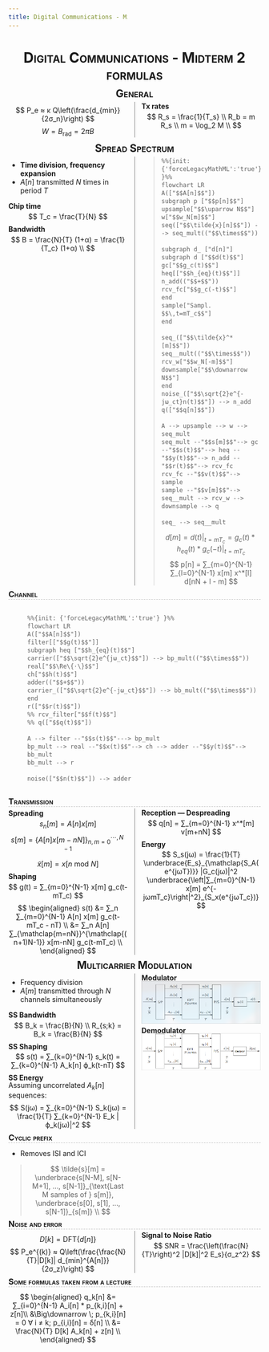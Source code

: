 ```yaml
---
title: Digital Communications - Midterm 2 formulas
---
```


<style>
body {
    column-count: 2;
    column-gap: 2em;
    column-rule: 1px solid gray;
}
@media print {
    body {
        font-size: 9pt;
    }
}
h1, h2, h3, h4, h5, h6 {
    break-after: avoid;
}
h1, h2, h3 {
    font-variant: small-caps;
    column-span: all;
}
h1, h2 { text-align: center; }

h1 {
    margin-bottom: 0;
}
h2 {
    margin-top: 0.4em;
    margin-bottom: 0.2em;
}
h3 {
    margin-top: 0.4em;
    margin-bottom: 0.2em;
    border-bottom: 0.96px dashed rgba(128, 128, 128, 0.5);
}
h4 {
    margin-top: 0.1em;
    margin-bottom: -0.3em;
}
h5 {
    margin-top: 0.5em;
    margin-bottom: -0.4em;
    font-style: italic;
}

p {
    margin-top: 0.1em;
    margin-bottom: 0.1em;
    break-before: avoid;
    break-inside: avoid;
}
ul {
    margin-top: 0.6em;
}
li {
    break-before: avoid;
    break-inside: avoid
}
table {
    margin-left: auto;
    margin-right: auto;
    break-before: avoid;
    break-inside: avoid
}
.katex .katex-html>.newline {
    height: 0.2rem;
}
.pagebreak {
    column-span: all;
    border: none;
    break-after: page;
}

/* This allows me to put a code span or equation spanning all columns */
blockquote:has(> * > * > .katex),
blockquote:has(> pre):not(:has(> *:not(pre))) {
    column-span: all;
    border: none;
    background: transparent;
}
</style>

# Digital Communications - Midterm 2 formulas

## General

$$
P_e ≈ κ Q\left(\frac{d_{min}}{2σ_n}\right)
$$

$$
W = B_{\text{rad}} = 2πB
$$

#### Tx rates

$$
R_s = \frac{1}{T_s} \\
R_b = m R_s \\
m = \log_2 M \\
$$

## Spread Spectrum

* **Time division, frequency expansion**
* $A[n]$ transmitted $N$ times in period $T$

#### Chip time

$$
T_c = \frac{T}{N}
$$

#### Bandwidth

$$
B = \frac{N}{T} (1+α) = \frac{1}{T_c} (1+α) \\
$$

####

> ```mermaid
> %%{init: {'forceLegacyMathML':'true'} }%%
> flowchart LR
> A(["$$A[n]$$"])
> subgraph p ["$$p[n]$$"]
> upsample["$$\uparrow N$$"]
> w["$$w_N[m]$$"]
> seq(["$$\tilde{x}[n]$$"]) --> seq_mult(("$$\times$$"))
> 
> subgraph d_ ["d[n]"]
> subgraph d ["$$d(t)$$"]
> gc["$$g_c(t)$$"]
> heq[["$$h_{eq}(t)$$"]]
> n_add(("$$+$$"))
> rcv_fc["$$g_c(-t)$$"]
> end
> sample["Sampl. $$\,t=mT_c$$"]
> end
> 
> seq_(["$$\tilde{x}^*[m]$$"])
> seq__mult(("$$\times$$"))
> rcv_w["$$w_N[-m]$$"]
> downsample["$$\downarrow N$$"]
> end
> noise_(["$$\sqrt{2}e^{-jω_ct}n(t)$$"]) --> n_add
> q(["$$q[n]$$"])
> 
> A --> upsample --> w --> seq_mult
> seq_mult --"$$s[m]$$"--> gc --"$$s(t)$$"--> heq --"$$y(t)$$"--> n_add --"$$r(t)$$"--> rcv_fc
> rcv_fc --"$$v(t)$$"--> sample
> sample --"$$v[m]$$"--> seq__mult --> rcv_w --> downsample --> q
> 
> seq_ --> seq__mult
> ```
>
> $$
> d[m] = d(t) \Big|_{t=mT_c} = g_c(t) * h_{eq}(t) * g_c(-t) \Big|_{t=mT_c}
> $$
>
> $$
> p[n] = ∑_{m=0}^{N-1} ∑_{l=0}^{N-1} x[m] x^*[l] d[nN + l - m]
> $$

### Channel

> ```mermaid
> %%{init: {'forceLegacyMathML':'true'} }%%
> flowchart LR
> A(["$$A[n]$$"])
> filter[["$$g(t)$$"]]
> subgraph heq ["$$h_{eq}(t)$$"]
> carrier(["$$\sqrt{2}e^{jω_ct}$$"]) --> bp_mult(("$$\times$$"))
> real["$$\Re\{⋅\}$$"]
> ch["$$h(t)$$"]
> adder(("$$+$$"))
> carrier_(["$$\sqrt{2}e^{-jω_ct}$$"]) --> bb_mult(("$$\times$$"))
> end
> r(["$$r(t)$$"])
> %% rcv_filter["$$f(t)$$"]
> %% q(["$$q(t)$$"])
> 
> A --> filter --"$$s(t)$$"---> bp_mult
> bp_mult --> real --"$$x(t)$$"--> ch --> adder --"$$y(t)$$"--> bb_mult
> bb_mult --> r
> 
> noise(["$$n(t)$$"]) --> adder
> ```

### Transmission

#### Spreading

$$
s_n[m] = A[n] x[m]
$$

$$
s[m] = \{A[n] x[m-nN]\}_{n,m=0}^{\cdots,N-1}
$$

$$
\tilde{x}[m] = x [n \text{ mod } N]
$$

#### Shaping

$$
g(t) = ∑_{m=0}^{N-1} x[m] g_c(t-mT_c)
$$

$$
\begin{aligned}
    s(t) &= ∑_n ∑_{m=0}^{N-1} A[n] x[m] g_c(t-mT_c - nT) \\
    &= ∑_n A[n] ∑_{\mathclap{m=nN}}^{\mathclap{(n+1)N-1}} x[m-nN] g_c(t-mT_c) \\
\end{aligned}
$$

#### Reception — Despreading

$$
q[n] = ∑_{m=0}^{N-1} x^*[m] v[m+nN]
$$

#### Energy

$$
S_s(jω) = \frac{1}{T}
    \underbrace{E_s}_{\mathclap{S_A(e^{jωT})}} |G_c(jω)|^2
    \underbrace{\left|∑_{m=0}^{N-1} x[m] e^{-jωmT_c}\right|^2}_{S_x(e^{jωT_c})}
$$

<!-- $$
G(jω) = G_c(jω) ∑_{m=0}^{N-1} x[m] e^{-jωmT_c}
$$ -->

## Multicarrier Modulation

* Frequency division
* $A[m]$ transmitted through $N$ channels simultaneously

#### SS Bandwidth

$$
B_k = \frac{B}{N} \\
R_{s;k} = B_k = \frac{B}{N}
$$

#### SS Shaping

$$
s(t) = ∑_{k=0}^{N-1} s_k(t) = ∑_{k=0}^{N-1} A_k[n] ϕ_k(t-nT)
$$

#### SS Energy

Assuming uncorrelated $A_k[n]$ sequences:

$$
S(jω) = ∑_{k=0}^{N-1} S_k(jω) = \frac{1}{T} ∑_{k=0}^{N-1} E_k |ϕ_k(jω)|^2
$$

#### Modulator

![alt text](img/MCD_mod.png)

#### Demodulator

![alt text](img/MCD_demod.png)

### Cyclic prefix

* Removes ISI and ICI

> $$
> \tilde{s}[m]
> = \underbrace{s[N-M], s[N-M+1], …, s[N-1]}_{\text{Last M samples of } s[m]},
> \underbrace{s[0], s[1], …, s[N-1]}_{s[m]} \\
> $$

### Noise and error

$$
D[k] = \text{DFT}\{d[n]\}
$$

$$
P_e^{(k)} ≈ Q\left(\frac{\frac{N}{T}|D[k]| d_{min}^{A[n]}}{2σ_z}\right)
$$

#### Signal to Noise Ratio

$$
SNR = \frac{\left(\frac{N}{T}\right)^2 |D[k]|^2 E_s}{σ_z^2}
$$

### Some formulas taken from a lecture

$$
\begin{aligned}
    q_k[n] &= ∑_{i=0}^{N-1} A_i[n] * p_{k,i}[n] + z[n]\\
    &\Big\downarrow \; p_{k,i}[n] = 0 ∀ i ≠ k; p_{i,i}[n] = δ[n] \\
    &= \frac{N}{T} D[k] A_k[n] + z[n] \\
\end{aligned}
$$

